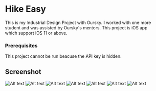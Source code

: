 # Hike Easy

This is my Industrial Design Project with Oursky. I worked with one more student and was assisted by Oursky's mentors.
This project is iOS app which support iOS 11 or above.

### Prerequisites

This project cannot be run beacuse the API key is hidden.

## Screenshot

![Alt text](resource/login.png?raw=true "Title")
![Alt text](resource/main.png?raw=true "Title")
![Alt text](resource/chatbot1.png?raw=true "Title")
![Alt text](resource/chatbot2.png?raw=true "Title")
![Alt text](resource/chatbot3.png?raw=true "Title")
![Alt text](resource/chatbot4.png?raw=true "Title")
![Alt text](resource/ar.png?raw=true "Title")
